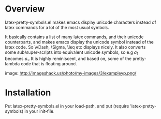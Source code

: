 Overview
========
latex-pretty-symbols.el makes emacs display unicode characters instead of latex
commands for a lot of the most usual symbols.

It basically contains a list of many latex commands, and their unicode
counterparts, and makes emacs display the unicode symbol instead of the latex
code. So \vDash, \Sigma, \leq etc displays nicely. It also converts some
sub/super-scripts into equivalent unicode symbols, so e.g $a_1$ becomes $a₁$. It
is highly reminiscent, and based on, some of the pretty-lambda code that is
floating around.

image: http://imageshack.us/photo/my-images/3/exampleyp.png/

Installation
============
Put latex-pretty-symbols.el  in your load-path, and put 
(require 'latex-pretty-symbols) in your init-file.
